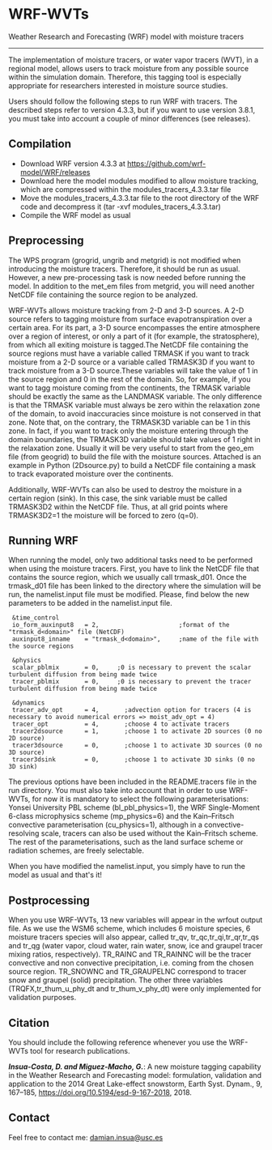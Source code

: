 # WRF-WVTs
Weather Research and Forecasting (WRF) model with moisture tracers

----

The implementation of moisture tracers, or water vapor tracers (WVT), in a regional model, allows users to track moisture from any possible source within the simulation domain. Therefore, this tagging tool is especially appropriate for researchers interested in moisture source studies. 

Users should follow the following steps to run WRF with tracers. The described steps refer to version 4.3.3, but if you want to use version 3.8.1, you must take into account a couple of minor differences (see releases).

## Compilation

- Download WRF version 4.3.3 at https://github.com/wrf-model/WRF/releases
- Download here the model modules modified to allow moisture tracking, which are compressed within the modules_tracers_4.3.3.tar file
- Move the modules_tracers_4.3.3.tar file to the root directory of the WRF code and decompress it (tar -xvf modules_tracers_4.3.3.tar)
- Compile the WRF model as usual

## Preprocessing

The WPS program (grogrid, ungrib and metgrid) is not modified when introducing the moisture tracers. Therefore, it should be run as usual. However, a new pre-processing task is now needed before running the model. In addition to the met_em files from metgrid, you will need another NetCDF file containing the source region to be analyzed.

WRF-WVTs allows moisture tracking from 2-D and 3-D sources. A 2-D source refers to tagging moisture from surface evapotranspiration over a certain area. For its part, a 3-D source encompasses the entire atmosphere over a region of interest, or only a part of it (for example, the stratosphere), from which all exiting moisture is tagged.The NetCDF file containing the source regions must have a variable called TRMASK if you want to track moisture from a 2-D source or a variable called TRMASK3D if you want to track moisture from a 3-D source.These variables will take the value of 1 in the source region and 0 in the rest of the domain. So, for example, if you want to tagg moisture coming from the continents, the TRMASK variable should be exactly the same as the LANDMASK variable. The only difference is that the TRMASK variable must always be zero within the relaxation zone of the domain, to avoid inaccuracies since moisture is not conserved in that zone. Note that, on the contrary, the TRMASK3D variable can be 1 in this zone. In fact, if you want to track only the moisture entering through the domain boundaries, the TRMASK3D variable should take values of 1 right in the relaxation zone. Usually it will be very useful to start from the geo_em file (from geogrid) to build the file with the moisture sources. Attached is an example in Python (2Dsource.py) to build a NetCDF file containing a mask to track evaporated moisture over the continents.

Additionally, WRF-WVTs can also be used to destroy the moisture in a certain region (sink). In this case, the sink variable must be called TRMASK3D2 within the NetCDF file. Thus, at all grid points where TRMASK3D2=1 the moisture will be forced to zero (q=0).

## Running WRF

When running the model, only two additional tasks need to be performed when using the moisture tracers. First, you have to link the NetCDF file that contains the source region, which we usually call trmask_d01. Once the trmask_d01 file has been linked to the directory where the simulation will be run, the namelist.input file must be modified. Please, find below the new parameters to be added in the namelist.input file.

```
 &time_control
 io_form_auxinput8   = 2,                      ;format of the "trmask_d<domain>" file (NetCDF)
 auxinput8_inname    = "trmask_d<domain>",     ;name of the file with the source regions 

 &physics
 scalar_pblmix       = 0,     ;0 is necessary to prevent the scalar turbulent diffusion from being made twice
 tracer_pblmix       = 0,     ;0 is necessary to prevent the tracer turbulent diffusion from being made twice

 &dynamics        
 tracer_adv_opt      = 4,	    ;advection option for tracers (4 is necessary to avoid numerical errors => moist_adv_opt = 4)  
 tracer_opt          = 4,	    ;choose 4 to activate tracers
 tracer2dsource      = 1,	    ;choose 1 to activate 2D sources (0 no 2D source)
 tracer3dsource      = 0,	    ;choose 1 to activate 3D sources (0 no 3D source)
 tracer3dsink        = 0,	    ;choose 1 to activate 3D sinks (0 no 3D sink)
 ```
The previous options have been included in the README.tracers file in the run directory. You must also take into account that in order to use WRF-WVTs, for now it is mandatory to select the following parameterisations: Yonsei University PBL scheme (bl_pbl_physics=1), the WRF Single-Moment 6-class microphysics scheme (mp_physics=6) and the Kain–Fritsch convective parameterisation (cu_physics=1), although in a convective-resolving scale, tracers can also be used without the Kain–Fritsch scheme. The rest of the parameterisations, such as the land surface scheme or radiation schemes, are freely selectable.

When you have modified the namelist.input, you simply have to run the model as usual and that's it!

## Postprocessing

When you use WRF-WVTs, 13 new variables will appear in the wrfout output file. As we use the WSM6 scheme, which includes 6 moisture species, 6 moisture tracers species will also appear, called tr_qv, tr_qc,tr_qi,tr_qr,tr_qs and tr_qg (water vapor, cloud water, rain water, snow, ice and graupel tracer mixing ratios, respectively). TR_RAINC and TR_RAINNC will be the tracer convective and non convective precipitation, i.e. coming from the chosen source region. TR_SNOWNC and TR_GRAUPELNC correspond to tracer snow and graupel (solid) precipitation. The other three variables (TRQFX,tr_thum_u_phy_dt and tr_thum_v_phy_dt) were only implemented for validation purposes.
 
## Citation

You should include the following reference whenever you use the WRF-WVTs tool for research publications.

***Insua-Costa, D. and Miguez-Macho, G.***: A new moisture tagging capability in the Weather Research and Forecasting model: formulation, validation and application to the 2014 Great Lake-effect snowstorm, Earth Syst. Dynam., 9, 167–185, https://doi.org/10.5194/esd-9-167-2018, 2018.

## Contact

Feel free to contact me: damian.insua@usc.es
